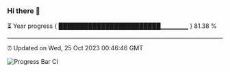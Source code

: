 ### Hi there 👋

⏳ Year progress { ████████████████████████▁▁▁▁▁▁ } 81.38 %

---

⏰ Updated on Wed, 25 Oct 2023 00:46:46 GMT

![Progress Bar CI](https://github.com/liununu/liununu/workflows/Progress%20Bar%20CI/badge.svg)
